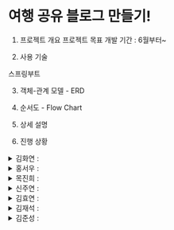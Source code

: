 # 여행 공유 블로그 만들기!

1. 프로젝트 개요
프로젝트 목표 개발 기간 : 6월부터~



2. 사용 기술

스프링부트

3. 객체-관계 모델 - ERD



4. 순서도 - Flow Chart



5. 상세 설명




6. 진행 상황

<details>
<summary>김화연 : </summary>
<div markdown="1">

  

</div>
</details>
<details>
<summary>홍서우 : </summary>
<div markdown="1">

</div>
</details>
<details>
<summary>목진희 : </summary>
<div markdown="1">


</div>
</details>
<details>
<summary>신주연 : </summary>
<div markdown="1">


</div>
</details>
<details>
<summary>김효연 : </summary>
<div markdown="1">


</div>
</details>
<details>
<summary>김재석 : </summary>
<div markdown="1">


</div>
</details>
<details>
<summary>김준성 : </summary>
<div markdown="1">


</div>
</details>
